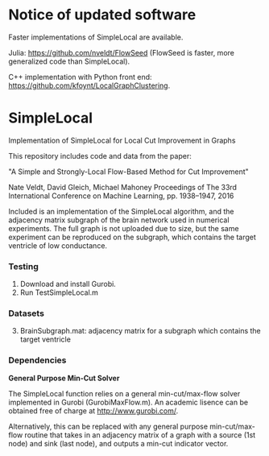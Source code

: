 # Notice of updated software

Faster implementations of SimpleLocal are available. 

Julia: https://github.com/nveldt/FlowSeed (FlowSeed is faster, more generalized code than SimpleLocal).

C++ implementation with Python front end: https://github.com/kfoynt/LocalGraphClustering.

# SimpleLocal
Implementation of SimpleLocal for Local Cut Improvement in Graphs

This repository includes code and data from the paper:

"A Simple and Strongly-Local Flow-Based Method for Cut Improvement"
 
Nate Veldt, David Gleich, Michael Mahoney 
Proceedings of The 33rd International Conference on Machine Learning, pp. 1938–1947, 2016

Included is an implementation of the SimpleLocal algorithm, and the adjacency matrix subgraph of the brain network used in numerical experiments. The full graph is not uploaded due to size, but the same experiment can be reproduced on the subgraph, which contains the target ventricle of low conductance.

### Testing

1. Download and install Gurobi.
2. Run TestSimpleLocal.m

### Datasets

3. BrainSubgraph.mat: adjacency matrix for a subgraph which contains the target ventricle

### Dependencies

**General Purpose Min-Cut Solver**

The SimpleLocal function relies on a general min-cut/max-flow solver implemented in Gurobi (GurobiMaxFlow.m). An academic lisence can be obtained free of charge at http://www.gurobi.com/.

Alternatively, this can be replaced with any general purpose min-cut/max-flow routine that takes in an adjacency matrix of a graph with a source (1st node) and sink (last node), and outputs a min-cut indicator vector.
